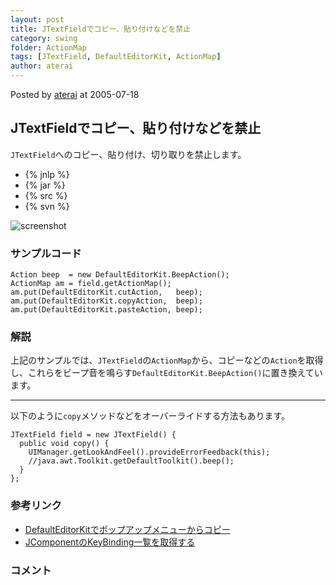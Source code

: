 ```yaml
---
layout: post
title: JTextFieldでコピー、貼り付けなどを禁止
category: swing
folder: ActionMap
tags: [JTextField, DefaultEditorKit, ActionMap]
author: aterai
---
```


Posted by [aterai](http://terai.xrea.jp/aterai.html) at 2005-07-18

## JTextFieldでコピー、貼り付けなどを禁止
`JTextField`へのコピー、貼り付け、切り取りを禁止します。

- {% jnlp %}
- {% jar %}
- {% src %}
- {% svn %}

<!-- dummy comment line for breaking list -->

![screenshot](http://lh6.ggpht.com/_9Z4BYR88imo/TQTHX8kSixI/AAAAAAAAARE/cRSBUI5TJWo/s800/ActionMap.png)

### サンプルコード
<pre class="prettyprint"><code>Action beep  = new DefaultEditorKit.BeepAction();
ActionMap am = field.getActionMap();
am.put(DefaultEditorKit.cutAction,   beep);
am.put(DefaultEditorKit.copyAction,  beep);
am.put(DefaultEditorKit.pasteAction, beep);
</code></pre>

### 解説
上記のサンプルでは、`JTextField`の`ActionMap`から、コピーなどの`Action`を取得し、これらをビープ音を鳴らす`DefaultEditorKit.BeepAction()`に置き換えています。

- - - -
以下のように`copy`メソッドなどをオーバーライドする方法もあります。

<pre class="prettyprint"><code>JTextField field = new JTextField() {
  public void copy() {
    UIManager.getLookAndFeel().provideErrorFeedback(this);
    //java.awt.Toolkit.getDefaultToolkit().beep();
  }
};
</code></pre>

### 参考リンク
- [DefaultEditorKitでポップアップメニューからコピー](http://terai.xrea.jp/Swing/DefaultEditorKit.html)
- [JComponentのKeyBinding一覧を取得する](http://terai.xrea.jp/Swing/KeyBinding.html)

<!-- dummy comment line for breaking list -->

### コメント

